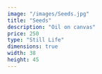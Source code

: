 ```yaml
---
image: "/images/Seeds.jpg"
title: "Seeds"
description: "Oil on canvas"
price: 250
type: "Still Life"
dimensions: true
width: 38
height: 45
---
```

